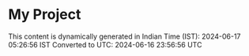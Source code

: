 # My Project

This content is dynamically generated in Indian Time (IST): 2024-06-17 05:26:56 IST
Converted to UTC: 2024-06-16 23:56:56 UTC
